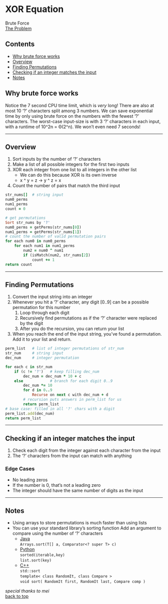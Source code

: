 # XOR Equation

Brute Force  
[The Problem](https://open.kattis.com/problems/xorequation)

## <!-- omit in toc -->Contents

- [Why brute force works](#why-brute-force-works)
- [Overview](#overview)
- [Finding Permutations](#finding-permutations)
- [Checking if an integer matches the input](#checking-if-an-integer-matches-the-input)
- [Notes](#notes)

## Why brute force works

Notice the 7 second CPU time limit, which is _very_ long! There are also at most 10 ‘?’ characters split among 3 numbers. We can save exponential time by only using brute force on the numbers with the fewest ‘?’ characters.
The worst-case input-size is with 3 ‘?’ characters in each input, with a runtime of 10^2n = Θ(2^n). We won’t even need 7 seconds!

---

## Overview

1. Sort inputs by the number of ‘?’ characters
2. Make a list of all possible integers for the first two inputs
3. XOR each integer from one list to all integers in the other list
   - We can do this because XOR is its own inverse
   - x ^ y = z -> y ^ z = x
4. Count the number of pairs that match the third input

```ruby
str_nums[]  # string input
num0_perms
num1_perms
count = 0

# get permutations
Sort str_nums by '?'
num0_perms = getPerms(str_nums[0])
num1_perms = getPerms(str_nums[1])
# count the number of valid permutation pairs
for each num0 in num0_perms
    for each num1 in num1_perms
        num2 = num0 ^ num1
        if (isMatch(num2, str_nums[2])
            count += 1
return count
```

---

## Finding Permutations

1. Convert the input string into an integer
2. Whenever you hit a ‘?’ character, any digit [0..9] can be a possible permutation for this number
   1. Loop through each digit
   2. Recursively find permutations as if the ‘?’ character were replaced by the digit
   3. After you do the recursion, you can return your list
3. When you reach the end of the input string, you’ve found a permutation. Add it to your list and return.

```ruby
perm_list   # list of integer permutations of str_num
str_num     # string input
dec_num     # integer permutation

for each c in str_num
    if (c != '?')   # keep filling dec_num
        dec_num = dec_num * 10 + c
    else            # branch for each digit 0..9
        dec_num *= 10
        for d in 0..9
            Recurse on next c with dec_num + d
        # recursion puts answers in perm_list for us
        return perm_list
# base case: filled in all '?' chars with a digit
perm_list.add(dec_num)
return perm_list
```

---

## Checking if an integer matches the input

1. Check each digit from the integer against each character from the input
2. The ‘?’ characters from the input can match with anything

### <!-- omit in toc -->Edge Cases

- No leading zeros
- If the number is 0, that’s not a leading zero
- The integer should have the same number of digits as the input

---

## Notes

- Using arrays to store permutations is much faster than using lists
- You can use your standard library’s sorting function
  Add an argument to compare using the number of ‘?’ characters
  - [Java](https://docs.oracle.com/en/java/javase/12/docs/api/java.base/java/util/Arrays.html#sort%28T%5B%5D,java.util.Comparator%29)  
    `Arrays.sort(T[] a, Comparator<? super T> c)`
  - [Python](https://docs.python.org/3/howto/sorting.html#key-functions)  
    `sorted(iterable,key)`  
    `list.sort(key)`
  - [C++](https://devdocs.io/cpp/algorithm/sort)  
    `std::sort`  
    `template< class RandomIt, class Compare >`  
    `void sort( RandomIt first, RandomIt last, Compare comp )`

_special thanks to mei_  
[back to top](#xor-equation)
